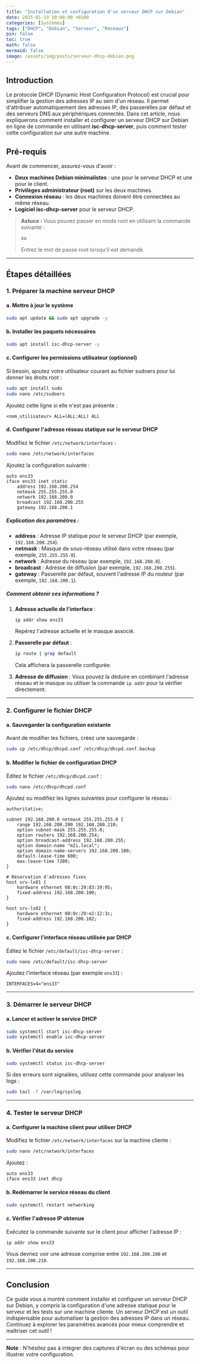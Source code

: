```yaml
---
title: "Installation et configuration d'un serveur DHCP sur Debian"
date: 2025-01-19 10:00:00 +0100
categories: [Systèmes]
tags: ["DHCP", "Debian", "Serveur", "Réseaux"]
pin: false
toc: true
math: false
mermaid: false
image: /assets/img/posts/serveur-dhcp-debian.png
---
```


## Introduction

Le protocole DHCP (Dynamic Host Configuration Protocol) est crucial pour simplifier la gestion des adresses IP au sein d'un réseau. Il permet d'attribuer automatiquement des adresses IP, des passerelles par défaut et des serveurs DNS aux périphériques connectés. Dans cet article, nous expliquerons comment installer et configurer un serveur DHCP sur Debian en ligne de commande en utilisant **isc-dhcp-server**, puis comment tester cette configuration sur une autre machine.

## Pré-requis

Avant de commencer, assurez-vous d'avoir :

- **Deux machines Debian minimalistes** : une pour le serveur DHCP et une pour le client.
- **Privilèges administrateur (root)** sur les deux machines.
- **Connexion réseau** : les deux machines doivent être connectées au même réseau.
- **Logiciel isc-dhcp-server** pour le serveur DHCP.

> **Astuce :** Vous pouvez passer en mode root en utilisant la commande suivante :
>
> ```bash
> su
> ```
> Entrez le mot de passe root lorsqu'il est demandé.

---

## Étapes détaillées

### 1. Préparer la machine serveur DHCP

#### a. Mettre à jour le système

```bash
sudo apt update && sudo apt upgrade -y
```

#### b. Installer les paquets nécessaires

```bash
sudo apt install isc-dhcp-server -y
```

#### c. Configurer les permissions utilisateur (optionnel)

Si besoin, ajoutez votre utilisateur courant au fichier sudoers pour lui donner les droits root :

```bash
sudo apt install sudo
sudo nano /etc/sudoers
```

Ajoutez cette ligne si elle n'est pas présente :

```plaintext
<nom_utilisateur> ALL=(ALL:ALL) ALL
```

#### d. Configurer l'adresse réseau statique sur le serveur DHCP

Modifiez le fichier `/etc/network/interfaces` :

```bash
sudo nano /etc/network/interfaces
```

Ajoutez la configuration suivante :

```plaintext
auto ens33
iface ens33 inet static
    address 192.168.200.254
    netmask 255.255.255.0
    network 192.168.200.0
    broadcast 192.168.200.255
    gateway 192.168.200.1
```

##### Explication des paramètres :
- **address** : Adresse IP statique pour le serveur DHCP (par exemple, `192.168.200.254`).
- **netmask** : Masque de sous-réseau utilisé dans votre réseau (par exemple, `255.255.255.0`).
- **network** : Adresse du réseau (par exemple, `192.168.200.0`).
- **broadcast** : Adresse de diffusion (par exemple, `192.168.200.255`).
- **gateway** : Passerelle par défaut, souvent l'adresse IP du routeur (par exemple, `192.168.200.1`).

##### Comment obtenir ces informations ?
1. **Adresse actuelle de l'interface** :
   ```bash
   ip addr show ens33
   ```
   Repérez l'adresse actuelle et le masque associé.

2. **Passerelle par défaut** :
   ```bash
   ip route | grep default
   ```
   Cela affichera la passerelle configurée.

3. **Adresse de diffusion** :
   Vous pouvez la déduire en combinant l'adresse réseau et le masque ou utiliser la commande `ip addr` pour la vérifier directement.

---

### 2. Configurer le fichier DHCP

#### a. Sauvegarder la configuration existante

Avant de modifier les fichiers, créez une sauvegarde :

```bash
sudo cp /etc/dhcp/dhcpd.conf /etc/dhcp/dhcpd.conf.backup
```

#### b. Modifier le fichier de configuration DHCP

Éditez le fichier `/etc/dhcp/dhcpd.conf` :

```bash
sudo nano /etc/dhcp/dhcpd.conf
```

Ajoutez ou modifiez les lignes suivantes pour configurer le réseau :

```plaintext
authoritative;

subnet 192.168.200.0 netmask 255.255.255.0 {
    range 192.168.200.200 192.168.200.210;
    option subnet-mask 255.255.255.0;
    option routers 192.168.200.254;
    option broadcast-address 192.168.200.255;
    option domain-name "m2i.local";
    option domain-name-servers 192.168.200.100;
    default-lease-time 600;
    max-lease-time 7200;
}

# Réservation d'adresses fixes
host srv-lx01 {
    hardware ethernet 08:0c:29:83:19:95;
    fixed-address 192.168.200.100;
}

host srv-lx02 {
    hardware ethernet 00:0c:29:e2:12:3c;
    fixed-address 192.168.200.102;
}
```

#### c. Configurer l'interface réseau utilisée par DHCP

Éditez le fichier `/etc/default/isc-dhcp-server` :

```bash
sudo nano /etc/default/isc-dhcp-server
```

Ajoutez l'interface réseau (par exemple `ens33`) :

```plaintext
INTERFACESv4="ens33"
```

---

### 3. Démarrer le serveur DHCP

#### a. Lancer et activer le service DHCP

```bash
sudo systemctl start isc-dhcp-server
sudo systemctl enable isc-dhcp-server
```

#### b. Vérifier l'état du service

```bash
sudo systemctl status isc-dhcp-server
```

Si des erreurs sont signalées, utilisez cette commande pour analyser les logs :

```bash
sudo tail -f /var/log/syslog
```

---

### 4. Tester le serveur DHCP

#### a. Configurer la machine client pour utiliser DHCP

Modifiez le fichier `/etc/network/interfaces` sur la machine cliente :

```bash
sudo nano /etc/network/interfaces
```

Ajoutez :

```plaintext
auto ens33
iface ens33 inet dhcp
```

#### b. Redémarrer le service réseau du client

```bash
sudo systemctl restart networking
```

#### c. Vérifier l'adresse IP obtenue

Exécutez la commande suivante sur le client pour afficher l'adresse IP :

```bash
ip addr show ens33
```

Vous devriez voir une adresse comprise entre `192.168.200.200` et `192.168.200.210`.

---

## Conclusion

Ce guide vous a montré comment installer et configurer un serveur DHCP sur Debian, y compris la configuration d'une adresse statique pour le serveur et les tests sur une machine cliente. Un serveur DHCP est un outil indispensable pour automatiser la gestion des adresses IP dans un réseau. Continuez à explorer les paramètres avancés pour mieux comprendre et maîtriser cet outil !

---

**Note** : N'hésitez pas à intégrer des captures d'écran ou des schémas pour illustrer votre configuration.
